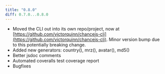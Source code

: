 ```yaml
---
title: "0.8.0"
diff: 0.7.0...0.8.0
---
```


* Moved the CLI out into its own repo/project, now at [https://github.com/victorquinn/chancejs-cli](https://github.com/victorquinn/chancejs-cli). Minor version bump due to this potentially breaking change.
* Added new generators: country(), mrz(), avatar(), md5()
* Better jsdoc comments
* Automated coveralls test coverage report
* Bugfixes

